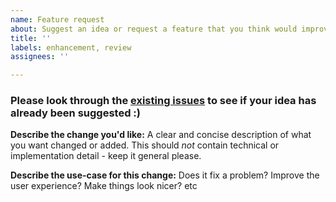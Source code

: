 ```yaml
---
name: Feature request
about: Suggest an idea or request a feature that you think would improve TerraForged
title: ''
labels: enhancement, review
assignees: ''

---
```


### Please look through the [existing issues](https://github.com/TerraForged/TerraForged/issues) to see if your idea has already been suggested :)

**Describe the change you'd like:**
A clear and concise description of what you want changed or added.
This should _not_ contain technical or implementation detail - keep it general please.

**Describe the use-case for this change:**
Does it fix a problem? Improve the user experience? Make things look nicer? etc
